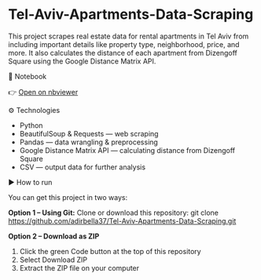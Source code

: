 # Tel-Aviv-Apartments-Data-Scraping
This project scrapes real estate data for rental apartments in Tel Aviv from including important details like property type, neighborhood, price, and more. It also calculates the distance of each apartment from Dizengoff Square using the Google Distance Matrix API.

📓 Notebook

👉 [Open on nbviewer](https://nbviewer.org/url/raw.githubusercontent.com/adirbella37/NYPD-Shooting-Incident-Project/main/NYPD_Shooting_Incident_Project.ipynb)

⚙️ Technologies
- Python
- BeautifulSoup & Requests — web scraping
- Pandas — data wrangling & preprocessing
- Google Distance Matrix API — calculating distance from Dizengoff Square
- CSV — output data for further analysis

▶️ How to run

You can get this project in two ways:

**Option 1 – Using Git:**
Clone or download this repository:
git clone https://github.com/adirbella37/Tel-Aviv-Apartments-Data-Scraping.git

**Option 2 – Download as ZIP**
1. Click the green Code button at the top of this repository
2. Select Download ZIP
3. Extract the ZIP file on your computer
